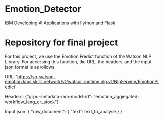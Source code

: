 # Emotion_Detector
IBM Developing AI Applications with Python and Flask

# Repository for final project

For this project, we use the Emotion Predict function of the Watson NLP Library. For accessing this function, the URL, the headers, and the input json format is as follows.

URL: 'https://sn-watson-emotion.labs.skills.network/v1/watson.runtime.nlp.v1/NlpService/EmotionPredict'

Headers: {"grpc-metadata-mm-model-id": "emotion_aggregated-workflow_lang_en_stock"}

Input json: { "raw_document": { "text": text_to_analyse } }

